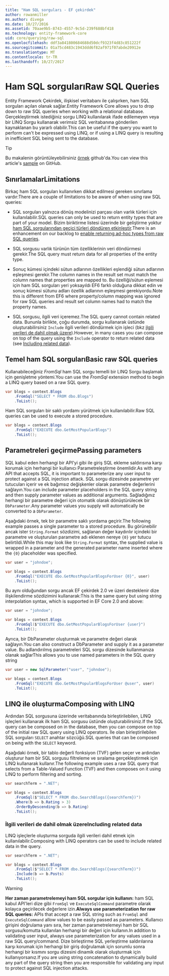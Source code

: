 ```yaml
---
title: "Ham SQL sorguları - EF çekirdek"
author: rowanmiller
ms.author: divega
ms.date: 10/27/2016
ms.assetid: 70aae9b5-8743-4557-9c5d-239f688bf418
ms.technology: entity-framework-core
uid: core/querying/raw-sql
ms.openlocfilehash: ddf3a841800684688d50dcf9323f4d83c851222f
ms.sourcegitcommit: 01a75cd483c1943ddd6f82af971f07abde20912e
ms.translationtype: MT
ms.contentlocale: tr-TR
ms.lasthandoff: 10/27/2017
---
```

# <a name="raw-sql-queries"></a><span data-ttu-id="9a2d9-102">Ham SQL sorguları</span><span class="sxs-lookup"><span data-stu-id="9a2d9-102">Raw SQL Queries</span></span>

<span data-ttu-id="9a2d9-103">Entity Framework Çekirdek, ilişkisel veritabanı ile çalışırken, ham SQL sorguları açılan olanak sağlar.</span><span class="sxs-lookup"><span data-stu-id="9a2d9-103">Entity Framework Core allows you to drop down to raw SQL queries when working with a relational database.</span></span> <span data-ttu-id="9a2d9-104">Gerçekleştirmek istediğiniz sorgu LINQ kullanılarak ifade edilemeyen veya bir LINQ Sorgu kullanarak verimsiz SQL veritabanına gönderilen kaynaklanan bu yararlı olabilir.</span><span class="sxs-lookup"><span data-stu-id="9a2d9-104">This can be useful if the query you want to perform can't be expressed using LINQ, or if using a LINQ query is resulting in inefficient SQL being sent to the database.</span></span>

> [!TIP]  
> <span data-ttu-id="9a2d9-105">Bu makalenin görüntüleyebilirsiniz [örnek](https://github.com/aspnet/EntityFramework.Docs/tree/master/samples/core/Querying) github'da.</span><span class="sxs-lookup"><span data-stu-id="9a2d9-105">You can view this article's [sample](https://github.com/aspnet/EntityFramework.Docs/tree/master/samples/core/Querying) on GitHub.</span></span>

## <a name="limitations"></a><span data-ttu-id="9a2d9-106">Sınırlamalar</span><span class="sxs-lookup"><span data-stu-id="9a2d9-106">Limitations</span></span>

<span data-ttu-id="9a2d9-107">Birkaç ham SQL sorguları kullanırken dikkat edilmesi gereken sınırlama vardır:</span><span class="sxs-lookup"><span data-stu-id="9a2d9-107">There are a couple of limitations to be aware of when using raw SQL queries:</span></span>
* <span data-ttu-id="9a2d9-108">SQL sorguları yalnızca dönüş modelinizi parçası olan varlık türleri için kullanılabilir.</span><span class="sxs-lookup"><span data-stu-id="9a2d9-108">SQL queries can only be used to return entity types that are part of your model.</span></span> <span data-ttu-id="9a2d9-109">Bizim biriktirme listesi üzerinde bir geliştirme yoktur [ham SQL sorgularından geçici türleri döndüren etkinleştir](https://github.com/aspnet/EntityFramework/issues/1862).</span><span class="sxs-lookup"><span data-stu-id="9a2d9-109">There is an enhancement on our backlog to [enable returning ad-hoc types from raw SQL queries](https://github.com/aspnet/EntityFramework/issues/1862).</span></span>

* <span data-ttu-id="9a2d9-110">SQL sorgusu varlık türünün tüm özelliklerinin veri döndürmesi gerekir.</span><span class="sxs-lookup"><span data-stu-id="9a2d9-110">The SQL query must return data for all properties of the entity type.</span></span>

* <span data-ttu-id="9a2d9-111">Sonuç kümesi içindeki sütun adlarının özellikleri eşlendiği sütun adlarının eşleşmesi gerekir.</span><span class="sxs-lookup"><span data-stu-id="9a2d9-111">The column names in the result set must match the column names that properties are mapped to.</span></span> <span data-ttu-id="9a2d9-112">Bu özelliği/sütun eşlemesi için ham SQL sorguları yeri yoksayıldı EF6 farklı olduğuna dikkat edin ve sonuç kümesi sütunu adları özellik adlarının eşleşmesi gerekiyordu.</span><span class="sxs-lookup"><span data-stu-id="9a2d9-112">Note this is different from EF6 where property/column mapping was ignored for raw SQL queries and result set column names had to match the property names.</span></span>

* <span data-ttu-id="9a2d9-113">SQL sorgusu, ilgili veri içeremez.</span><span class="sxs-lookup"><span data-stu-id="9a2d9-113">The SQL query cannot contain related data.</span></span> <span data-ttu-id="9a2d9-114">Bununla birlikte, çoğu durumda, sorgu kullanarak üstünde oluşturabilirsiniz `Include` ilgili verileri döndürmek için işleci (bkz [ilgili verileri de dahil olmak üzere](#including-related-data)).</span><span class="sxs-lookup"><span data-stu-id="9a2d9-114">However, in many cases you can compose on top of the query using the `Include` operator to return related data (see [Including related data](#including-related-data)).</span></span>

## <a name="basic-raw-sql-queries"></a><span data-ttu-id="9a2d9-115">Temel ham SQL sorguları</span><span class="sxs-lookup"><span data-stu-id="9a2d9-115">Basic raw SQL queries</span></span>

<span data-ttu-id="9a2d9-116">Kullanabileceğiniz *FromSql* ham SQL sorgu temelli bir LINQ Sorgu başlamak için genişletme yöntemi.</span><span class="sxs-lookup"><span data-stu-id="9a2d9-116">You can use the *FromSql* extension method to begin a LINQ query based on a raw SQL query.</span></span>

<!-- [!code-csharp[Main](samples/core/Querying/Querying/RawSQL/Sample.cs)] -->
``` csharp
var blogs = context.Blogs
    .FromSql("SELECT * FROM dbo.Blogs")
    .ToList();
```

<span data-ttu-id="9a2d9-117">Ham SQL sorguları bir saklı yordamı yürütmek için kullanılabilir.</span><span class="sxs-lookup"><span data-stu-id="9a2d9-117">Raw SQL queries can be used to execute a stored procedure.</span></span>

<!-- [!code-csharp[Main](samples/core/Querying/Querying/RawSQL/Sample.cs)] -->
``` csharp
var blogs = context.Blogs
    .FromSql("EXECUTE dbo.GetMostPopularBlogs")
    .ToList();
```

## <a name="passing-parameters"></a><span data-ttu-id="9a2d9-118">Parametreleri geçirme</span><span class="sxs-lookup"><span data-stu-id="9a2d9-118">Passing parameters</span></span>

<span data-ttu-id="9a2d9-119">SQL kabul eden herhangi bir API'yi gibi ile giriş SQL ekleme saldırısına karşı korumak için herhangi bir kullanıcı Parametreleştirme önemlidir.</span><span class="sxs-lookup"><span data-stu-id="9a2d9-119">As with any API that accepts SQL, it is important to parameterize any user input to protect against a SQL injection attack.</span></span> <span data-ttu-id="9a2d9-120">SQL sorgu dizesinde parametre yer tutucuları içerir ve ek bağımsız değişkenler olarak parametre değerlerini sağlayın.</span><span class="sxs-lookup"><span data-stu-id="9a2d9-120">You can include parameter placeholders in the SQL query string and then supply parameter values as additional arguments.</span></span> <span data-ttu-id="9a2d9-121">Sağladığınız herhangi bir parametre değeri için otomatik olarak dönüştürülecek bir `DbParameter`.</span><span class="sxs-lookup"><span data-stu-id="9a2d9-121">Any parameter values you supply will automatically be converted to a `DbParameter`.</span></span>

<span data-ttu-id="9a2d9-122">Aşağıdaki örnek, tek bir parametre saklı yordama geçirir.</span><span class="sxs-lookup"><span data-stu-id="9a2d9-122">The following example passes a single parameter to a stored procedure.</span></span> <span data-ttu-id="9a2d9-123">Bu görünebilir ancak ister `String.Format` sözdizimi, sağlanan değer kaydırılır içindeki bir parametre ve oluşturulan parametre adı eklenen nereye `{0}` yer tutucu belirtildi.</span><span class="sxs-lookup"><span data-stu-id="9a2d9-123">While this may look like `String.Format` syntax, the supplied value is wrapped in a parameter and the generated parameter name inserted where the `{0}` placeholder was specified.</span></span>

<!-- [!code-csharp[Main](samples/core/Querying/Querying/RawSQL/Sample.cs)] -->
``` csharp
var user = "johndoe";

var blogs = context.Blogs
    .FromSql("EXECUTE dbo.GetMostPopularBlogsForUser {0}", user)
    .ToList();
```

<span data-ttu-id="9a2d9-124">Bu aynı olduğundan sorgu ancak EF çekirdek 2.0 ve üzeri desteklenir dize ilişkilendirme sözdizimini kullanarak:</span><span class="sxs-lookup"><span data-stu-id="9a2d9-124">This is the same query but using string interpolation syntax, which is supported in EF Core 2.0 and above:</span></span>

<!-- [!code-csharp[Main](samples/core/Querying/Querying/RawSQL/Sample.cs)] -->
``` csharp
var user = "johndoe";

var blogs = context.Blogs
    .FromSql($"EXECUTE dbo.GetMostPopularBlogsForUser {user}")
    .ToList();
```

<span data-ttu-id="9a2d9-125">Ayrıca, bir DbParameter oluşturmak ve parametre değeri olarak sağlayın.</span><span class="sxs-lookup"><span data-stu-id="9a2d9-125">You can also construct a DbParameter and supply it as a parameter value.</span></span> <span data-ttu-id="9a2d9-126">Bu adlandırılmış parametreleri SQL sorgu dizesinde kullanmanıza olanak sağlar</span><span class="sxs-lookup"><span data-stu-id="9a2d9-126">This allows you to use named parameters in the SQL query string</span></span>

<!-- [!code-csharp[Main](samples/core/Querying/Querying/RawSQL/Sample.cs)] -->
``` csharp
var user = new SqlParameter("user", "johndoe");

var blogs = context.Blogs
    .FromSql("EXECUTE dbo.GetMostPopularBlogsForUser @user", user)
    .ToList();
```

## <a name="composing-with-linq"></a><span data-ttu-id="9a2d9-127">LINQ ile oluşturma</span><span class="sxs-lookup"><span data-stu-id="9a2d9-127">Composing with LINQ</span></span>

<span data-ttu-id="9a2d9-128">Ardından SQL sorgusuna üzerinde veritabanında birleştirilebilen, LINQ işleçleri kullanarak ilk ham SQL sorgusu üstünde oluşturabilirsiniz.</span><span class="sxs-lookup"><span data-stu-id="9a2d9-128">If the SQL query can be composed on in the database, then you can compose on top of the initial raw SQL query using LINQ operators.</span></span> <span data-ttu-id="9a2d9-129">İle olan birleştirilebilen SQL sorguları `SELECT` anahtar sözcüğü.</span><span class="sxs-lookup"><span data-stu-id="9a2d9-129">SQL queries that can be composed on being with the `SELECT` keyword.</span></span>

<span data-ttu-id="9a2d9-130">Aşağıdaki örnek, bir tablo değerli fonksiyon (TVF) gelen seçer ve ardından oluşturur ham bir SQL sorgusu filtreleme ve sıralama gerçekleştirmek için LINQ kullanarak kullanır.</span><span class="sxs-lookup"><span data-stu-id="9a2d9-130">The following example uses a raw SQL query that selects from a Table-Valued Function (TVF) and then composes on it using LINQ to perform filtering and sorting.</span></span>

<!-- [!code-csharp[Main](samples/core/Querying/Querying/RawSQL/Sample.cs)] -->
``` csharp
var searchTerm = ".NET";

var blogs = context.Blogs
    .FromSql($"SELECT * FROM dbo.SearchBlogs({searchTerm})")
    .Where(b => b.Rating > 3)
    .OrderByDescending(b => b.Rating)
    .ToList();
```

### <a name="including-related-data"></a><span data-ttu-id="9a2d9-131">İlgili verileri de dahil olmak üzere</span><span class="sxs-lookup"><span data-stu-id="9a2d9-131">Including related data</span></span>

<span data-ttu-id="9a2d9-132">LINQ işleçlerle oluşturma sorguda ilgili verileri dahil etmek için kullanılabilir.</span><span class="sxs-lookup"><span data-stu-id="9a2d9-132">Composing with LINQ operators can be used to include related data in the query.</span></span>

<!-- [!code-csharp[Main](samples/core/Querying/Querying/RawSQL/Sample.cs)] -->
``` csharp
var searchTerm = ".NET";

var blogs = context.Blogs
    .FromSql($"SELECT * FROM dbo.SearchBlogs({searchTerm})")
    .Include(b => b.Posts)
    .ToList();
```

> [!WARNING]  
> <span data-ttu-id="9a2d9-133">**Her zaman parametrelemeyi ham SQL sorgular için kullanın:** ham SQL kabul API'leri dize gibi `FromSql` ve `ExecuteSqlCommand` parametre olarak kolayca geçirilecek değerlere izin.</span><span class="sxs-lookup"><span data-stu-id="9a2d9-133">**Always use parameterization for raw SQL queries:** APIs that accept a raw SQL string such as `FromSql` and `ExecuteSqlCommand` allow values to be easily passed as parameters.</span></span> <span data-ttu-id="9a2d9-134">Kullanıcı girişini doğrulama yanı sıra, her zaman parametrelemeyi ham bir SQL sorgusu/komutta kullanılan herhangi bir değeri için kullanın.</span><span class="sxs-lookup"><span data-stu-id="9a2d9-134">In addition to validating user input, always use parameterization for any values used in a raw SQL query/command.</span></span> <span data-ttu-id="9a2d9-135">Dize birleştirme SQL yerleştirme saldırılarına karşı korumak için herhangi bir giriş doğrulamak için sorumlu sonra herhangi bir kısmını sorgu dizesini dinamik olarak oluşturmak için kullanıyorsanız.</span><span class="sxs-lookup"><span data-stu-id="9a2d9-135">If you are using string concatenation to dynamically build any part of the query string then you are responsible for validating any input to protect against SQL injection attacks.</span></span>
